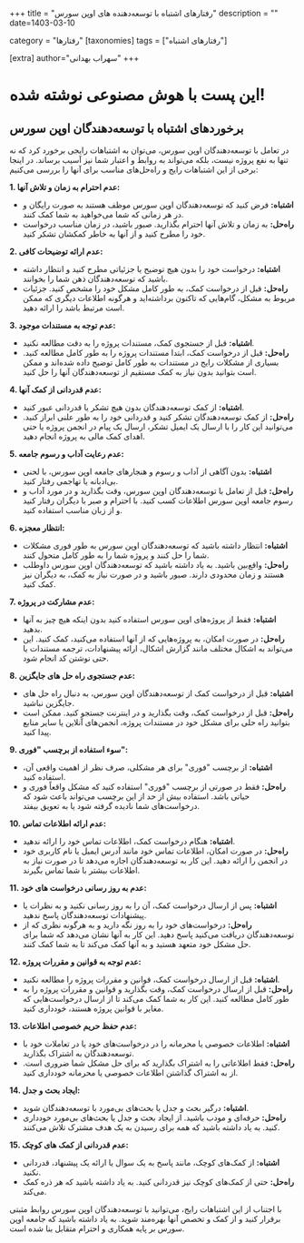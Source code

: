 
+++
title = "رفتارهای اشتباه با توسعه‌دهنده های اوپن سورس"
description = ""
date=1403-03-10

category = "رفتارها"
[taxonomies]
tags = ["رفتار‌های اشتباه"]

[extra]
author="سهراب بهدانی"
+++




# این پست با هوش مصنوعی نوشته شده!

##  برخوردهای اشتباه با توسعه‌دهندگان اوپن سورس

در تعامل با توسعه‌دهندگان اوپن سورس، می‌توان به اشتباهات رایجی برخورد کرد که نه تنها به نفع پروژه نیست، بلکه می‌تواند به روابط و اعتبار شما نیز آسیب برساند. در اینجا برخی از این اشتباهات رایج و راه‌حل‌های مناسب برای آنها را بررسی می‌کنیم:

**1. عدم احترام به زمان و تلاش آنها:**

* **اشتباه:** فرض کنید که توسعه‌دهندگان اوپن سورس موظف هستند به صورت رایگان و در هر زمانی که شما می‌خواهید به شما کمک کنند.
* **راه‌حل:** به زمان و تلاش آنها احترام بگذارید. صبور باشید، در زمان مناسب درخواست خود را مطرح کنید و از آنها به خاطر کمکشان تشکر کنید.

<!-- more -->

**2. عدم ارائه توضیحات کافی:**

* **اشتباه:** درخواست خود را بدون هیچ توضیح یا جزئیاتی مطرح کنید و انتظار داشته باشید که توسعه‌دهندگان ذهن شما را بخوانند.
* **راه‌حل:** قبل از درخواست کمک، به طور کامل مشکل خود را مشخص کنید. جزئیات مربوط به مشکل، گام‌هایی که تاکنون برداشته‌اید و هرگونه اطلاعات دیگری که ممکن است مرتبط باشد را ارائه دهید.

**3. عدم توجه به مستندات موجود:**

* **اشتباه:** قبل از جستجوی کمک، مستندات پروژه را به دقت مطالعه نکنید.
* **راه‌حل:** قبل از درخواست کمک، ابتدا مستندات پروژه را به طور کامل مطالعه کنید. بسیاری از مشکلات رایج در مستندات به طور کامل توضیح داده شده‌اند و ممکن است بتوانید بدون نیاز به کمک مستقیم از توسعه‌دهندگان آنها را حل کنید.

**4. عدم قدردانی از کمک آنها:**

* **اشتباه:** از کمک توسعه‌دهندگان بدون هیچ تشکر یا قدردانی عبور کنید.
* **راه‌حل:** از کمک توسعه‌دهندگان تشکر کنید و قدردانی خود را به طور علنی ابراز کنید. می‌توانید این کار را با ارسال یک ایمیل تشکر، ارسال یک پیام در انجمن پروژه یا حتی اهدای کمک مالی به پروژه انجام دهید.

**5. عدم رعایت آداب و رسوم جامعه:**

* **اشتباه:** بدون آگاهی از آداب و رسوم و هنجارهای جامعه اوپن سورس، با لحنی بی‌ادبانه یا تهاجمی رفتار کنید.
* **راه‌حل:** قبل از تعامل با توسعه‌دهندگان اوپن سورس، وقت بگذارید و در مورد آداب و رسوم جامعه اوپن سورس اطلاعات کسب کنید. با احترام و صبر با دیگران رفتار کنید و از زبان مناسب استفاده کنید.

**6. انتظار معجزه:**

* **اشتباه:** انتظار داشته باشید که توسعه‌دهندگان اوپن سورس به طور فوری مشکلات شما را حل کنند و پروژه شما را به طور کامل متحول کنند.
* **راه‌حل:** واقع‌بین باشید. به یاد داشته باشید که توسعه‌دهندگان اوپن سورس داوطلب هستند و زمان محدودی دارند. صبور باشید و در صورت نیاز به کمک، به دیگران نیز کمک کنید.

**7. عدم مشارکت در پروژه:**

* **اشتباه:** فقط از پروژه‌های اوپن سورس استفاده کنید بدون اینکه هیچ چیز به آنها بدهید.
* **راه‌حل:** در صورت امکان، به پروژه‌هایی که از آنها استفاده می‌کنید، کمک کنید. این می‌تواند به اشکال مختلف مانند گزارش اشکال، ارائه پیشنهادات، ترجمه مستندات یا حتی نوشتن کد انجام شود.


**8. عدم جستجوی راه حل های جایگزین:**

* **اشتباه:** قبل از درخواست کمک از توسعه‌دهندگان اوپن سورس، به دنبال راه حل های جایگزین نباشید.
* **راه‌حل:** قبل از درخواست کمک، وقت بگذارید و در اینترنت جستجو کنید. ممکن است بتوانید راه حلی برای مشکل خود در مستندات پروژه، انجمن‌های آنلاین یا سایر منابع پیدا کنید.

**9. سوء استفاده از برچسب "فوری":**

* **اشتباه:** از برچسب "فوری" برای هر مشکلی، صرف نظر از اهمیت واقعی آن، استفاده کنید.
* **راه‌حل:** فقط در صورتی از برچسب "فوری" استفاده کنید که مشکل واقعاً فوری و حیاتی باشد. استفاده بیش از حد از این برچسب می‌تواند باعث شود که درخواست‌های شما نادیده گرفته شود یا به تعویق بیفتد.

**10. عدم ارائه اطلاعات تماس:**

* **اشتباه:** هنگام درخواست کمک، اطلاعات تماس خود را ارائه ندهید.
* **راه‌حل:** در صورت امکان، اطلاعات تماس خود مانند آدرس ایمیل یا نام کاربری خود در انجمن را ارائه دهید. این کار به توسعه‌دهندگان اجازه می‌دهد تا در صورت نیاز به اطلاعات بیشتر با شما تماس بگیرند.

**11. عدم به روز رسانی درخواست های خود:**

* **اشتباه:** پس از ارسال درخواست کمک، آن را به روز رسانی نکنید و به نظرات یا پیشنهادات توسعه‌دهندگان پاسخ ندهید.
* **راه‌حل:** درخواست‌های خود را به روز نگه دارید و به هرگونه نظری که از توسعه‌دهندگان دریافت می‌کنید پاسخ دهید. این کار به آنها نشان می‌دهد که شما برای حل مشکل خود متعهد هستید و به آنها کمک می‌کند تا به شما کمک کنند.

**12. عدم توجه به قوانین و مقررات پروژه:**

* **اشتباه:** قبل از ارسال درخواست کمک، قوانین و مقررات پروژه را مطالعه نکنید.
* **راه‌حل:** قبل از ارسال درخواست کمک، وقت بگذارید و قوانین و مقررات پروژه را به طور کامل مطالعه کنید. این کار به شما کمک می‌کند تا از ارسال درخواست‌هایی که مغایر با قوانین پروژه هستند، خودداری کنید.

**13. عدم حفظ حریم خصوصی اطلاعات:**

* **اشتباه:** اطلاعات خصوصی یا محرمانه را در درخواست‌های خود یا در تعاملات خود با توسعه‌دهندگان به اشتراک بگذارید.
* **راه‌حل:** فقط اطلاعاتی را به اشتراک بگذارید که برای حل مشکل شما ضروری است. از به اشتراک گذاشتن اطلاعات خصوصی یا محرمانه خودداری کنید.

**14. ایجاد بحث و جدل:**

* **اشتباه:** درگیر بحث و جدل یا بحث‌های بی‌مورد با توسعه‌دهندگان شوید.
* **راه‌حل:** حرفه‌ای و مودب باشید. از ایجاد بحث و جدل یا بحث‌های بی‌مورد خودداری کنید. به یاد داشته باشید که همه برای رسیدن به یک هدف مشترک تلاش می‌کنند.

**15. عدم قدردانی از کمک های کوچک:**

* **اشتباه:** از کمک‌های کوچک، مانند پاسخ به یک سوال یا ارائه یک پیشنهاد، قدردانی نکنید.
* **راه‌حل:** حتی از کمک‌های کوچک نیز قدردانی کنید. به یاد داشته باشید که هر ذره کمک می‌کند.

با اجتناب از این اشتباهات رایج، می‌توانید با توسعه‌دهندگان اوپن سورس روابط مثبتی برقرار کنید و از کمک و تخصص آنها بهره‌مند شوید. به یاد داشته باشید که جامعه اوپن سورس بر پایه همکاری و احترام متقابل بنا شده است.
